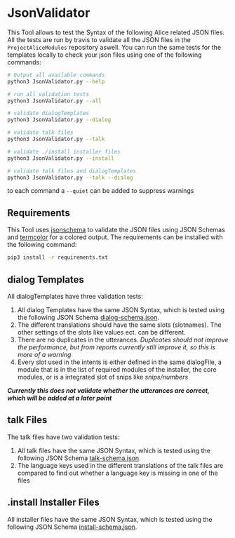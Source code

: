 # JsonValidator

This Tool allows to test the Syntax of the following Alice related JSON files. All the tests are run by travis to validate all the JSON files in the `ProjectAliceModules`
repository aswell. You can run the same tests for the templates locally to check your json files using one of the following commands:
```bash
# Output all available commands
python3 JsonValidator.py --help

# run all validation tests
python3 JsonValidator.py --all

# validate dialogTemplates
python3 JsonValidator.py --dialog

# validate talk files
python3 JsonValidator.py --talk

# validate ./install installer files
python3 JsonValidator.py --install

# validate talk files and dialogTemplates
python3 JsonValidator.py --talk --dialog
```
to each command a ```--quiet``` can be added to suppress warnings

## Requirements
This Tool uses [jsonschema](https://pypi.org/project/jsonschema/) to validate the JSON files using JSON Schemas and [termcolor](https://pypi.org/project/termcolor/) for a colored output. The requirements can be installed with the following command:
```bash
pip3 install -r requirements.txt
```

## dialog Templates

All dialogTemplates have three validation tests:
1) All dialog Templates have the same JSON Syntax, which is tested using the following JSON Schema [dialog-schema.json](https://github.com/project-alice-powered-by-snips/ProjectAliceModules/blob/master/Tools/JsonValidator/dialog-schema.json).
2) The different translations should have the same slots (slotnames). The other settings of the slots like values ect. can be different.
3) There are no duplicates in the utterances. *Duplicates should not improve the performance, but from reports currently still improve it, so this is more of a warning*
4) Every slot used in the intents is either defined in the same dialogFile, a module that is in the list of required modules of the installer, the core modules, or is a integrated slot of snips like *snips/numbers*

***Currently this does not validate whether the utterances are correct, which will be added at a later point***

## talk Files

The talk files have two validation tests:
1) All talk files have the same JSON Syntax, which is tested using the following JSON Schema [talk-schema.json](https://github.com/project-alice-powered-by-snips/ProjectAliceModules/blob/master/Tools/JsonValidator/talk-schema.json).
2) The language keys used in the different translations of the talk files are compared to find out whether a language key is missing in one of the files

## .install Installer Files
All installer files have the same JSON Syntax, which is tested using the following JSON Schema [install-schema.json](https://github.com/project-alice-powered-by-snips/ProjectAliceModules/blob/master/Tools/JsonValidator/install-schema.json).

